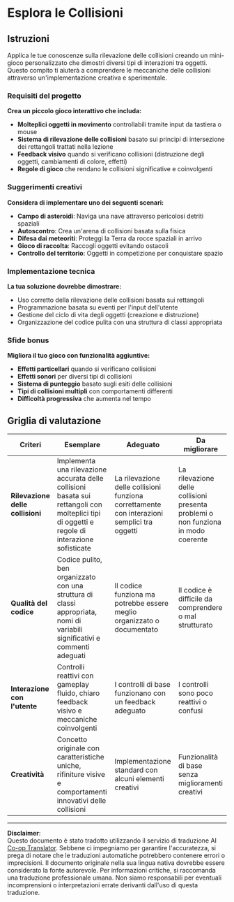 <!--
CO_OP_TRANSLATOR_METADATA:
{
  "original_hash": "124efddbb65166cddb38075ad6dae324",
  "translation_date": "2025-10-22T23:40:10+00:00",
  "source_file": "6-space-game/4-collision-detection/assignment.md",
  "language_code": "it"
}
-->
# Esplora le Collisioni

## Istruzioni

Applica le tue conoscenze sulla rilevazione delle collisioni creando un mini-gioco personalizzato che dimostri diversi tipi di interazioni tra oggetti. Questo compito ti aiuterà a comprendere le meccaniche delle collisioni attraverso un'implementazione creativa e sperimentale.

### Requisiti del progetto

**Crea un piccolo gioco interattivo che includa:**
- **Molteplici oggetti in movimento** controllabili tramite input da tastiera o mouse
- **Sistema di rilevazione delle collisioni** basato sui principi di intersezione dei rettangoli trattati nella lezione
- **Feedback visivo** quando si verificano collisioni (distruzione degli oggetti, cambiamenti di colore, effetti)
- **Regole di gioco** che rendano le collisioni significative e coinvolgenti

### Suggerimenti creativi

**Considera di implementare uno dei seguenti scenari:**
- **Campo di asteroidi**: Naviga una nave attraverso pericolosi detriti spaziali
- **Autoscontro**: Crea un'arena di collisioni basata sulla fisica
- **Difesa dai meteoriti**: Proteggi la Terra da rocce spaziali in arrivo
- **Gioco di raccolta**: Raccogli oggetti evitando ostacoli
- **Controllo del territorio**: Oggetti in competizione per conquistare spazio

### Implementazione tecnica

**La tua soluzione dovrebbe dimostrare:**
- Uso corretto della rilevazione delle collisioni basata sui rettangoli
- Programmazione basata su eventi per l'input dell'utente
- Gestione del ciclo di vita degli oggetti (creazione e distruzione)
- Organizzazione del codice pulita con una struttura di classi appropriata

### Sfide bonus

**Migliora il tuo gioco con funzionalità aggiuntive:**
- **Effetti particellari** quando si verificano collisioni
- **Effetti sonori** per diversi tipi di collisioni
- **Sistema di punteggio** basato sugli esiti delle collisioni
- **Tipi di collisioni multipli** con comportamenti differenti
- **Difficoltà progressiva** che aumenta nel tempo

## Griglia di valutazione

| Criteri | Esemplare | Adeguato | Da migliorare |
|---------|-----------|----------|---------------|
| **Rilevazione delle collisioni** | Implementa una rilevazione accurata delle collisioni basata sui rettangoli con molteplici tipi di oggetti e regole di interazione sofisticate | La rilevazione delle collisioni funziona correttamente con interazioni semplici tra oggetti | La rilevazione delle collisioni presenta problemi o non funziona in modo coerente |
| **Qualità del codice** | Codice pulito, ben organizzato con una struttura di classi appropriata, nomi di variabili significativi e commenti adeguati | Il codice funziona ma potrebbe essere meglio organizzato o documentato | Il codice è difficile da comprendere o mal strutturato |
| **Interazione con l'utente** | Controlli reattivi con gameplay fluido, chiaro feedback visivo e meccaniche coinvolgenti | I controlli di base funzionano con un feedback adeguato | I controlli sono poco reattivi o confusi |
| **Creatività** | Concetto originale con caratteristiche uniche, rifiniture visive e comportamenti innovativi delle collisioni | Implementazione standard con alcuni elementi creativi | Funzionalità di base senza miglioramenti creativi |

---

**Disclaimer**:  
Questo documento è stato tradotto utilizzando il servizio di traduzione AI [Co-op Translator](https://github.com/Azure/co-op-translator). Sebbene ci impegniamo per garantire l'accuratezza, si prega di notare che le traduzioni automatiche potrebbero contenere errori o imprecisioni. Il documento originale nella sua lingua nativa dovrebbe essere considerato la fonte autorevole. Per informazioni critiche, si raccomanda una traduzione professionale umana. Non siamo responsabili per eventuali incomprensioni o interpretazioni errate derivanti dall'uso di questa traduzione.